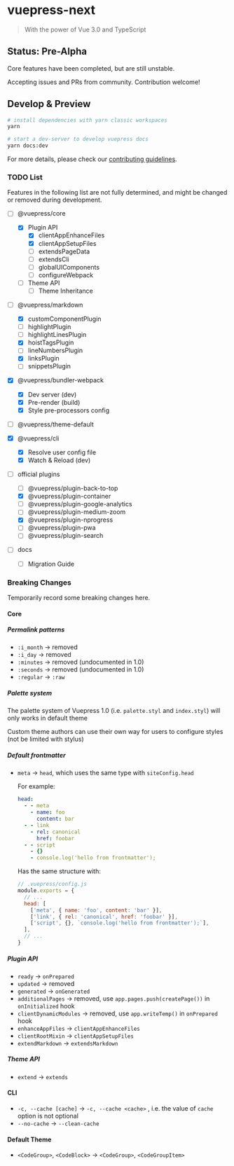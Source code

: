 # vuepress-next

> With the power of Vue 3.0 and TypeScript

## Status: Pre-Alpha

Core features have been completed, but are still unstable.

Accepting issues and PRs from community. Contribution welcome!

## Develop & Preview

```sh
# install dependencies with yarn classic workspaces
yarn

# start a dev-server to develop vuepress docs
yarn docs:dev
```

For more details, please check our [contributing guidelines](https://github.com/vuepress/vuepress-next/blob/master/docs/contributing.md).

### TODO List

Features in the following list are not fully determined, and might be changed or removed during development.

- [ ] @vuepress/core

  - [x] Plugin API
    - [x] clientAppEnhanceFiles
    - [x] clientAppSetupFiles
    - [ ] extendsPageData
    - [ ] extendsCli
    - [ ] globalUIComponents
    - [ ] configureWebpack
  - [ ] Theme API
    - [ ] Theme Inheritance

- [ ] @vuepress/markdown

  - [x] customComponentPlugin
  - [ ] highlightPlugin
  - [ ] highlightLinesPlugin
  - [x] hoistTagsPlugin
  - [ ] lineNumbersPlugin
  - [x] linksPlugin
  - [ ] snippetsPlugin

- [x] @vuepress/bundler-webpack

  - [x] Dev server (dev)
  - [x] Pre-render (build)
  - [x] Style pre-processors config

- [ ] @vuepress/theme-default

- [x] @vuepress/cli

  - [x] Resolve user config file
  - [x] Watch & Reload (dev)

- [ ] official plugins

  - [ ] @vuepress/plugin-back-to-top
  - [x] @vuepress/plugin-container
  - [ ] @vuepress/plugin-google-analytics
  - [ ] @vuepress/plugin-medium-zoom
  - [x] @vuepress/plugin-nprogress
  - [ ] @vuepress/plugin-pwa
  - [ ] @vuepress/plugin-search

- [ ] docs
  - [ ] Migration Guide

### Breaking Changes

Temporarily record some breaking changes here.

#### Core

##### Permalink patterns

- `:i_month` -> removed
- `:i_day` -> removed
- `:minutes` -> removed (undocumented in 1.0)
- `:seconds` -> removed (undocumented in 1.0)
- `:regular` -> `:raw`

##### Palette system

The palette system of Vuepress 1.0 (i.e. `palette.styl` and `index.styl`) will only works in default theme

Custom theme authors can use their own way for users to configure styles (not be limited with stylus)

##### Default frontmatter

- `meta` -> `head`, which uses the same type with `siteConfig.head`

  For example:
  
  ```yaml
  head:
    - - meta
      - name: foo
        content: bar
    - - link
      - rel: canonical
        href: foobar
    - - script
      - {}
      - console.log('hello from frontmatter');
  ```

  Has the same structure with:

  ```js
  // .vuepress/config.js
  module.exports = {
    // ...
    head: [
      ['meta', { name: 'foo', content: 'bar' }],
      ['link', { rel: 'canonical', href: 'foobar' }],
      ['script', {}, `console.log('hello from frontmatter');`],
    ],
    // ...
  }
  ```

##### Plugin API

- `ready` -> `onPrepared`
- `updated` -> removed
- `generated` -> `onGenerated`
- `additionalPages` -> removed, use `app.pages.push(createPage())` in `onInitialized` hook
- `clientDynamicModules` -> removed, use `app.writeTemp()` in `onPrepared` hook
- `enhanceAppFiles` -> `clientAppEnhanceFiles`
- `clientRootMixin` -> `clientAppSetupFiles`
- `extendMarkdown` -> `extendsMarkdown`

##### Theme API

- `extend` -> `extends`

#### CLI

- `-c, --cache [cache]` -> `-c, --cache <cache>` , i.e. the value of `cache` option is not optional
- `--no-cache` -> `--clean-cache`

#### Default Theme

- `<CodeGroup>`, `<CodeBlock>` -> `<CodeGroup>`, `<CodeGroupItem>`
